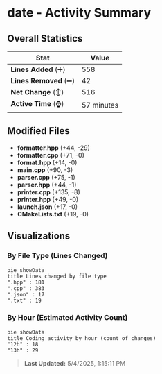 # date - Activity Summary 

## Overall Statistics

| Stat                   | Value                                                             |
| ---------------------- | ----------------------------------------------------------------- |
| **Lines Added** (➕)   | 558                                          |
| **Lines Removed** (➖) | 42                                        |
| **Net Change** (↕)    | 516                |
| **Active Time** (⌚)   | 57 minutes |


## Modified Files
- **formatter.hpp** (+44, -29)
- **formatter.cpp** (+71, -0)
- **format.hpp** (+14, -0)
- **main.cpp** (+90, -3)
- **parser.cpp** (+75, -1)
- **parser.hpp** (+44, -1)
- **printer.cpp** (+135, -8)
- **printer.hpp** (+49, -0)
- **launch.json** (+17, -0)
- **CMakeLists.txt** (+19, -0)

## Visualizations

### By File Type (Lines Changed)

```mermaid
pie showData
title Lines changed by file type
".hpp" : 181
".cpp" : 383
".json" : 17
".txt" : 19
```

### By Hour (Estimated Activity Count)

```mermaid
pie showData
title Coding activity by hour (count of changes)
"12h" : 18
"13h" : 29
```


> **Last Updated:** 5/4/2025, 1:15:11 PM
